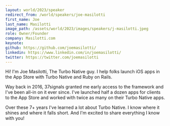 ```yaml
---
layout: world/2023/speaker
redirect_from: /world/speakers/joe-masilotti
first_name: Joe
last_name: Masilotti
image_path: /assets/world/2023/images/speakers/j-masilotti.jpeg
role: Owner/Founder
company: Masilotti.com
keynote:
github: https://github.com/joemasilotti/
linkedin: https://www.linkedin.com/in/joemasilotti/
twitter: https://twitter.com/joemasilotti
---
```


Hi! I'm Joe Masilotti, The Turbo Native guy. I help folks launch iOS apps in the App Store with Turbo Native and Ruby on Rails.

Way back in 2016, 37signals granted me early access to the framework and I've been all-in on it ever since. I've launched half a dozen apps for clients to the App Store and worked with twice as many on their Turbo Native apps.

Over these 7+ years I've learned a lot about Turbo Native. I know where it shines and where it falls short. And I'm excited to share everything I know with you!
